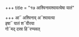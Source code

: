 +++
title = "१७ आश्विनावश्वावत्येषा यातं"

+++
आ᳓ अश्विनाव् अ᳓श्वावत्या  
इषा᳓ यातं श᳓वीरया  
गो᳓मद् दस्रा हि᳓रण्यवत्